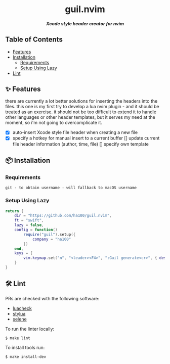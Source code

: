 <div align="center">

  <h1>guil.nvim</h1>
  <h5>Xcode style header creator for nvim</h5>

</div>

## Table of Contents

- [Features](#features)
- [Installation](#installation)
  - [Requirements](#requirements)
  - [Setup Using Lazy](#lazy)
- [Lint](#lint)

## ✨ Features<a name="features"></a>

there are currently a lot better solutions for inserting the headers into the files. this one is my first try to develop a lua nvim plugin - and it should be treated as an exercise. it should not be too difficult to extend it to handle other languages or other header templates, but it serves my need at the moment, so i'm not going to overcomplicate it.

- [x] auto-insert Xcode style file header when creating a new file
- [x] specify a hotkey for manual insert to a current buffer
[] update current file header information (author, time, file)
[] specify own template

## 📦 Installation<a name="installation"></a>

### Requirements<a name="requirements"></a>

    git - to obtain username - will fallback to macOS username

### Setup Using Lazy<a name="lazy"></a>

```lua
return {
    dir = "https://github.com/ha100/guil.nvim",
    ft = "swift",
    lazy = false,
    config = function()
        require("guil").setup({
            company = "ha100"
        })
    end,
    keys = {
        vim.keymap.set("n", "<leader><F4>", ":Guil generate<cr>", { desc = "generate Xcode style header" })
    }
}
```

## 🛠️ Lint<a name="lint"></a>

PRs are checked with the following software:
- [luacheck](https://github.com/luarocks/luacheck#installation)
- [stylua](https://github.com/JohnnyMorganz/StyLua)
- [selene](https://github.com/Kampfkarren/selene)

To run the linter locally:

```shell
$ make lint
```

To install tools run:
```shell
$ make install-dev
```

